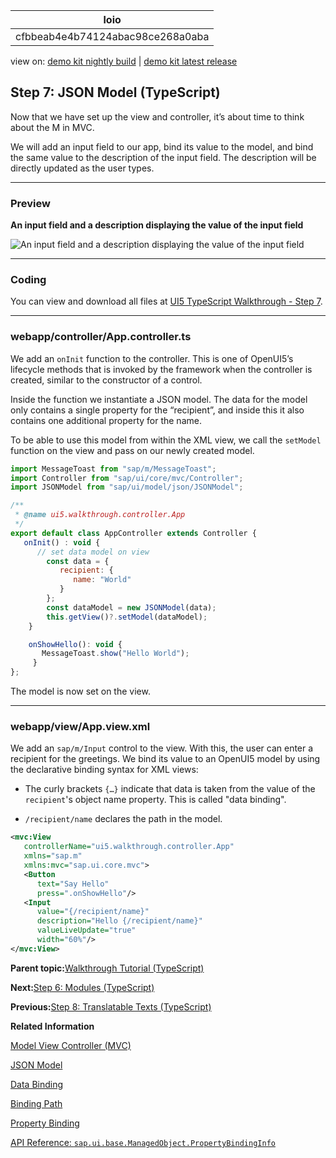 <!-- loiocfbbeab4e4b74124abac98ce268a0aba -->

| loio |
| -----|
| cfbbeab4e4b74124abac98ce268a0aba |

<div id="loio">

view on: [demo kit nightly build](https://sdk.openui5.org/nightly/#/topic/cfbbeab4e4b74124abac98ce268a0aba) | [demo kit latest release](https://sdk.openui5.org/topic/cfbbeab4e4b74124abac98ce268a0aba)</div>

## Step 7: JSON Model \(TypeScript\)

Now that we have set up the view and controller, it’s about time to think about the M in MVC.

We will add an input field to our app, bind its value to the model, and bind the same value to the description of the input field. The description will be directly updated as the user types.

***

### Preview

  
  
**An input field and a description displaying the value of the input field**

![](images/loioafc105517a644407bd90662e3d94ea01_LowRes.png "An input field and a description displaying the value of the input
					field")

***

<a name="loiocfbbeab4e4b74124abac98ce268a0aba__section_e2g_rvc_syb"/>

### Coding

You can view and download all files at [UI5 TypeScript Walkthrough - Step 7](https://github.com/sap-samples/ui5-typescript-walkthrough/steps/07/README.md).

***

<a name="loiocfbbeab4e4b74124abac98ce268a0aba__section_f2g_rvc_syb"/>

### webapp/controller/App.controller.ts

We add an `onInit` function to the controller. This is one of OpenUI5’s lifecycle methods that is invoked by the framework when the controller is created, similar to the constructor of a control.

Inside the function we instantiate a JSON model. The data for the model only contains a single property for the “recipient”, and inside this it also contains one additional property for the name.

To be able to use this model from within the XML view, we call the `setModel` function on the view and pass on our newly created model.

```js
import MessageToast from "sap/m/MessageToast";
import Controller from "sap/ui/core/mvc/Controller";
import JSONModel from "sap/ui/model/json/JSONModel";

/**
 * @name ui5.walkthrough.controller.App
 */
export default class AppController extends Controller {
   onInit() : void {
      // set data model on view
        const data = {
           recipient: {
              name: "World"
           }
        };
        const dataModel = new JSONModel(data);
        this.getView()?.setModel(dataModel);
    }

    onShowHello(): void {
       MessageToast.show("Hello World");
     }
};
```

The model is now set on the view.

***

### webapp/view/App.view.xml

We add an `sap/m/Input` control to the view. With this, the user can enter a recipient for the greetings. We bind its value to an OpenUI5 model by using the declarative binding syntax for XML views:

-   The curly brackets `{…}` indicate that data is taken from the value of the `recipient`'s object name property. This is called "data binding".

-   `/recipient/name` declares the path in the model.


```xml
<mvc:View
   controllerName="ui5.walkthrough.controller.App"
   xmlns="sap.m"
   xmlns:mvc="sap.ui.core.mvc">
   <Button
      text="Say Hello"
      press=".onShowHello"/>
   <Input
      value="{/recipient/name}"
      description="Hello {/recipient/name}"
      valueLiveUpdate="true"
      width="60%"/>
</mvc:View>
```

**Parent topic:**[Walkthrough Tutorial \(TypeScript\)](Walkthrough_Tutorial_TypeScript_dad1905.md "In this tutorial we'll introduce you to all major development paradigms of OpenUI5. We'll demonstrate the use of TypeScript with OpenUI5 and highlight the specific characteristics of this approach.")

**Next:**[Step 6: Modules \(TypeScript\)](Step_6_Modules_TypeScript_3510034.md "In OpenUI5, resources are often referred to as modules. In this step, we replace the alert from the last exercise with a proper Message Toast from the sap.m library.")

**Previous:**[Step 8: Translatable Texts \(TypeScript\)](Step_8_Translatable_Texts_TypeScript_4dcf52e.md "In this step we move the texts of our UI to a separate resource file.")

**Related Information**  


[Model View Controller \(MVC\)](Model_View_Controller_MVC_91f2334.md "The Model View Controller (MVC) concept is used in OpenUI5 to separate the representation of information from the user interaction. This separation facilitates development and the changing of parts independently.")

[JSON Model](JSON_Model_96804e3.md#loio96804e3315ff440aa0a50fd290805116 "The JSON model can be used to bind controls to JavaScript object data, which is usually serialized in the JSON format.")

[Data Binding](Data_Binding_68b9644.md "You use data binding to bind UI elements to data sources to keep the data in sync and allow data editing on the UI.")

[Binding Path](Binding_Path_2888af4.md "Binding paths address the different properties and lists in a model and define how a node in the hierarchical data tree can be found.")

[Property Binding](Property_Binding_91f0652.md "With property binding, you can initialize properties of a control automatically and update them based on the data of the model.")

[API Reference: `sap.ui.base.ManagedObject.PropertyBindingInfo`](https://sdk.openui5.org/api/sap.ui.base.ManagedObject.PropertyBindingInfo)

